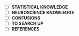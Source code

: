 - [ ] **STATISTICAL KNOWLEDGE**
- [ ] **NEUROSCIENCE KNOWLEDGE**
- [ ] **CONFUSIONS**
- [ ] **TO SEARCH UP**
- [ ] **REFERENCES**